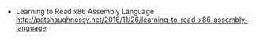 * Learning to Read x86 Assembly Language
  http://patshaughnessy.net/2016/11/26/learning-to-read-x86-assembly-language
